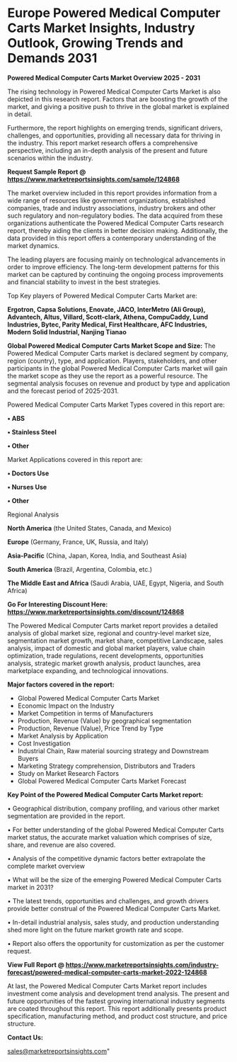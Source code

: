 # Europe Powered Medical Computer Carts Market Insights, Industry Outlook, Growing Trends and Demands 2031

<Strong> Powered Medical Computer Carts Market Overview 2025 - 2031</strong>

The rising technology in Powered Medical Computer Carts Market is also depicted in this research report. Factors that are boosting the growth of the market, and giving a positive push to thrive in the global market is explained in detail.

Furthermore, the report highlights on emerging trends, significant drivers, challenges, and opportunities, providing all necessary data for thriving in the industry. This report market research offers a comprehensive perspective, including an in-depth analysis of the present and future scenarios within the industry.

<strong>Request Sample Report @ <a href=https://www.marketreportsinsights.com/sample/124868>https://www.marketreportsinsights.com/sample/124868</a></strong>

The market overview included in this report provides information from a wide range of resources like government organizations, established companies, trade and industry associations, industry brokers and other such regulatory and non-regulatory bodies. The data acquired from these organizations authenticate the Powered Medical Computer Carts research report, thereby aiding the clients in better decision making. Additionally, the data provided in this report offers a contemporary understanding of the market dynamics.

The leading players are focusing mainly on technological advancements in order to improve efficiency. The long-term development patterns for this market can be captured by continuing the ongoing process improvements and financial stability to invest in the best strategies.

Top Key players of Powered Medical Computer Carts Market are:

<strong>Ergotron, Capsa Solutions, Enovate, JACO, InterMetro (Ali Group), Advantech, Altus, Villard, Scott-clark, Athena, CompuCaddy, Lund Industries, Bytec, Parity Medical, First Healthcare, AFC Industries, Modern Solid Industrial, Nanjing Tianao</strong>

<strong><b>Global Powered Medical Computer Carts Market Scope and Size:</b></strong>
The Powered Medical Computer Carts market is declared segment by company, region (country), type, and application. Players, stakeholders, and other participants in the global Powered Medical Computer Carts market will gain the market scope as they use the report as a powerful resource. The segmental analysis focuses on revenue and product by type and application and the forecast period of 2025-2031.

Powered Medical Computer Carts Market Types covered in this report are:

<strong>• ABS

• Stainless Steel

• Other</strong>

Market Applications covered in this report are:

<strong>• Doctors Use

• Nurses Use

• Other</strong> 

Regional Analysis

<strong>North America</strong> (the United States, Canada, and Mexico)

<strong>Europe</strong> (Germany, France, UK, Russia, and Italy)

<strong>Asia-Pacific</strong> (China, Japan, Korea, India, and Southeast Asia)

<strong>South America</strong> (Brazil, Argentina, Colombia, etc.)

<strong>The Middle East and Africa</strong> (Saudi Arabia, UAE, Egypt, Nigeria, and South Africa)

<strong>Go For Interesting Discount Here: <a href=https://www.marketreportsinsights.com/discount/124868>https://www.marketreportsinsights.com/discount/124868</a></strong>

The Powered Medical Computer Carts market report provides a detailed analysis of global market size, regional and country-level market size, segmentation market growth, market share, competitive Landscape, sales analysis, impact of domestic and global market players, value chain optimization, trade regulations, recent developments, opportunities analysis, strategic market growth analysis, product launches, area marketplace expanding, and technological innovations.

<strong><b>Major factors covered in the report:</b></strong>
<ul>
  <li>Global Powered Medical Computer Carts Market </li>
  <li>Economic Impact on the Industry</li>
  <li>Market Competition in terms of Manufacturers</li>
  <li>Production, Revenue (Value) by geographical segmentation</li>
  <li>Production, Revenue (Value), Price Trend by Type</li>
  <li>Market Analysis by Application</li>
  <li>Cost Investigation</li>
  <li>Industrial Chain, Raw material sourcing strategy and Downstream Buyers</li>
  <li>Marketing Strategy comprehension, Distributors and Traders</li>
  <li>Study on Market Research Factors</li>
  <li>Global Powered Medical Computer Carts Market Forecast</li>
</ul>

<strong><b>Key Point of the Powered Medical Computer Carts Market report:</b></strong>

• Geographical distribution, company profiling, and various other market segmentation are provided in the report.

• For better understanding of the global Powered Medical Computer Carts market status, the accurate market valuation which comprises of size, share, and revenue are also covered.

• Analysis of the competitive dynamic factors better extrapolate the complete market overview

• What will be the size of the emerging Powered Medical Computer Carts market in 2031?

• The latest trends, opportunities and challenges, and growth drivers provide better construal of the Powered Medical Computer Carts Market.

• In-detail industrial analysis, sales study, and production understanding shed more light on the future market growth rate and scope.

• Report also offers the opportunity for customization as per the customer request.

<strong><b>View Full Report @ <a href=https://www.marketreportsinsights.com/industry-forecast/powered-medical-computer-carts-market-2022-124868>https://www.marketreportsinsights.com/industry-forecast/powered-medical-computer-carts-market-2022-124868</a></b></strong>


At last, the Powered Medical Computer Carts Market report includes investment come analysis and development trend analysis. The present and future opportunities of the fastest growing international industry segments are coated throughout this report. This report additionally presents product specification, manufacturing method, and product cost structure, and price structure.

<strong>Contact Us:</strong>

sales@marketreportsinsights.com"
